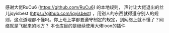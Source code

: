 感谢大佬RuCu6 (https://github.com/RuCu6) 的本地规则，
声讨让大佬退出的丝儿jqyisbest (https://github.com/jqyisbest) ，用别人的东西就得遵守别人的规则，这点道理都不懂吗。你上班上学都要遵守制定的规定，到网络上就不懂了？网络就是飞起来的地方？
本仓库目的是继续使用大佬loon的插件
